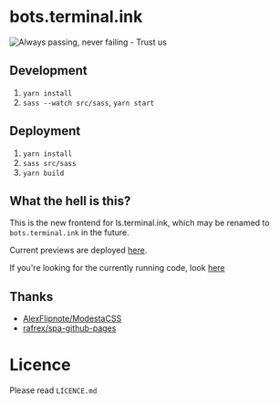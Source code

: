 # bots.terminal.ink

![Always passing, never failing - Trust us](https://travis-ci.org/Terminal/bots.terminal.ink.svg?branch=master)

## Development
1. `yarn install`
2. `sass --watch src/sass`, `yarn start`

## Deployment
1. `yarn install`
2. `sass src/sass`
3. `yarn build`

## What the hell is this?
This is the new frontend for ls.terminal.ink, which may be renamed to `bots.terminal.ink` in the future.

Current previews are deployed [here](https://ls.mss.ovh/).

If you're looking for the currently running code, look [here](https://github.com/terminal/ls.terminal.ink)

## Thanks

- [AlexFlipnote/ModestaCSS](https://github.com/AlexFlipnote/ModestaCSS)
- [rafrex/spa-github-pages](https://github.com/rafrex/spa-github-pages)

# Licence
Please read `LICENCE.md`
